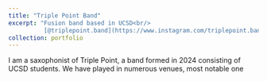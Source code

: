 ```yaml
---
title: "Triple Point Band"
excerpt: "Fusion band based in UCSD<br/>
          [@triplepoint.band](https://www.instagram.com/triplepoint.band?igsh=MzRlODBiNWFlZA==)<br/><img src='https://images.app.goo.gl/fhqZZDgd6YyvADzPA'>"
collection: portfolio
---
```

I am a saxophonist of Triple Point, a band formed in 2024 consisting of UCSD students. We have played in numerous venues, most notable one
